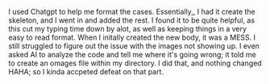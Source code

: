 I used Chatgpt to help me format the cases. Essentially,, I had it create the skeleton, and I went in and added the rest. I found it to be quite helpful, as this cut my typing time down by alot, as well as keeping things in a very easy to read format. When I initally created the new body, it was a MESS. I still struggled to figure out the issue with the images not showing up. I even asked AI to analyze the code and tell me where it's going wrong; it told me to create an omages file within my directory. I did that, and nothing changed HAHA; so I kinda accpeted defeat on that part.